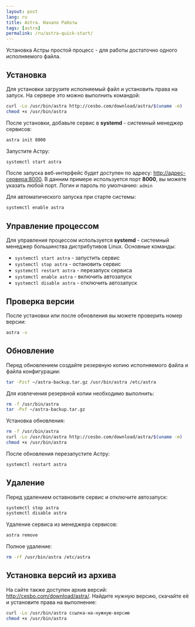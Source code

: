 ```yaml
---
layout: post
lang: ru
title: Astra. Начало Работы
tags: [astra]
permalink: /ru/astra-quick-start/
---
```


Установка Астры простой процесс - для работы достаточно одного исполняемого файла.

<!-- more -->

## Установка

Для установки загрузите исполняемый файл и установить права на запуск.
На сервере это можно выполнить командой:

``` sh
curl -Lo /usr/bin/astra http://cesbo.com/download/astra/$(uname -m)
chmod +x /usr/bin/astra
```

После установки, добавьте сервис в **systemd** - системный менеджер сервисов:

``` sh
astra init 8000
```

Запустите Астру:

``` sh
systemctl start astra
```

После запуска веб-интерфейс будет доступен по адресу: <http://адрес-сервера:8000>.
В данним примере используется порт **8000**, вы можете указать любой порт.
Логин и пароль по умолчанию: `admin`

Для автоматического запуска при старте системы:

``` sh
systemctl enable astra
```

## Управление процессом

Для управления процессом используется **systemd** - системный менеджер большинства дистрибутивов Linux.
Основные команды:

- `systemctl start astra` - запустить сервис
- `systemctl stop astra` - остановить сервис
- `systemctl restart astra` - перезапуск сервиса
- `systemctl enable astra` - включить автозапуск
- `systemctl disable astra` - отключить автозапуск

## Проверка версии

После установки или после обновления вы можете проверить номер версии:

``` sh
astra -v
```

## Обновление

Перед обновлением создайте резервную копию исполняемого файла и файла конфигурации:

``` sh
tar -Pzcf ~/astra-backup.tar.gz /usr/bin/astra /etc/astra
```

Для извлечения резервной копии необходимо выполнить:

``` sh
rm -f /usr/bin/astra
tar -Pxf ~/astra-backup.tar.gz
```

Установка обновления:

``` sh
rm -f /usr/bin/astra
curl -Lo /usr/bin/astra http://cesbo.com/download/astra/$(uname -m)
chmod +x /usr/bin/astra
```

После обновления перезапустите Астру:

``` sh
systemctl restart astra
```

## Удаление

Перед удалением оставновите сервис и отключите автозапуск:

``` sh
systemctl stop astra
systemctl disable astra
```

Удаление сервиса из менеджера сервисов:

``` sh
astra remove
```

Полное удаление:

``` sh
rm -rf /usr/bin/astra /etc/astra
```

## Установка версий из архива

На сайте также доступен архив версий: <http://cesbo.com/download/astra/>.
Найдите нужную версию, скачайте её и установите права на выполнение:

``` sh
curl -Lo /usr/bin/astra ссылка-на-нужную-версию
chmod +x /usr/bin/astra
```
